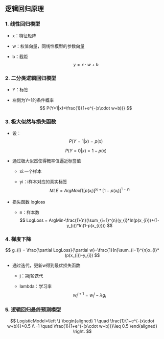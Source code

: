 ## 逻辑回归原理
### 1. 线性回归模型
- x：特征矩阵

- w：权值向量，同线性模型的参数向量

- b：截距
  $$
  y=x\cdot w+b
  $$

### 2. 二分类逻辑回归模型
- Y：标签

- 左侧为Y=1的条件概率
  $$
  P(Y=1|x)=\frac{1}{1+e^{-(x\cdot w+b)}}
  $$

### 3. 极大似然与损失函数
- 设：
  $$
  P(Y=1|x)=p(x)
  $$

  $$
  P(Y=0|x)=1-p(x)
  $$

  

- 通过极大似然使得概率值逼近标签值
    - xi:一个样本
    
    - yi：i样本对应的真实标签
      $$
      MLE=ArgMax \prod [p(x_{i})]^{y_{i}}*[1-p(x_{i})]^{1-y_{i}}
      $$
    
- 损失函数 logloss
    - n：样本数
      $$
      LogLoss = ArgMin-\frac{1}{n}(\sum_{i=1}^{n}(y_{i}*ln(p(x_{i}))+(1-y_{i})*ln(1-p(x_{i})))
      $$

### 4. 梯度下降
$$
g_{i} = \frac{\partial LogLoss}{\partial w}=\frac{1}{n}\sum_{i=1}^{n}x_{i}*(p(x_{i})-y_{i})
$$

- 通过迭代，更新w得到最优损失函数
    - j：第j轮迭代
    
    - lambda：学习率
      $$
      w_{i}^{j+1}=w_{i}^{j}-\lambda g_{i}
      $$

### 5. 逻辑回归最终预测模型
$$
LogisticModel=\left \{ 
\begin{aligned}
1 \quad \frac{1}{1+e^{-(x\cdot w+b)}}>0.5 \\
-1  \quad \frac{1}{1+e^{-(x\cdot w+b)}}\leq 0.5
\end{aligned}
\right.
$$

